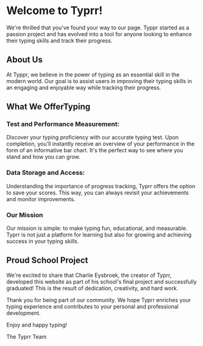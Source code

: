 # Welcome to Typrr!

We're thrilled that you've found your way to our page. Typpr started as a passion project and has evolved
into a tool for anyone looking to enhance their typing skills and track their progress.

## About Us
At Typpr, we believe in the power of typing as an essential skill in the modern world. Our goal is to
assist users in improving their typing skills in an engaging and enjoyable way while tracking their
progress.

## What We OfferTyping 

### Test and Performance Measurement:
Discover your typing proficiency with our accurate typing test. Upon completion, you'll instantly receive
an overview of your performance in the form of an informative bar chart. It's the perfect way to see where you
stand and how you can grow.

### Data Storage and Access:
Understanding the importance of progress tracking, Typrr offers the option to save your
scores. This way, you can always revisit your achievements and monitor improvements.

### Our Mission
Our mission is simple: to make typing fun, educational, and measurable. Typrr is not just a
platform for learning but also for growing and achieving success in your typing skills.

## Proud School Project
We're excited to share that Charlie Eysbroek, the creator of Typrr, developed this website as part of his school's
final project and successfully graduated! This is the result of dedication, creativity, and hard work.

Thank you for being part of our community. We hope Typrr enriches your typing experience and contributes to
your personal and professional development.

Enjoy and happy typing!

The Typrr Team